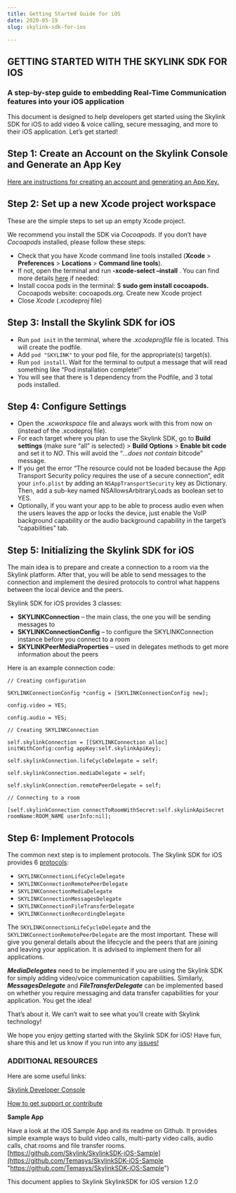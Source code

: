 ```yaml
---
title: Getting Started Guide for iOS
date: 2020-05-19
slug: skylink-sdk-for-ios

---
```

## GETTING STARTED WITH THE SKYLINK SDK FOR IOS

### A step-by-step guide to embedding Real-Time Communication features into your iOS application

This document is designed to help developers get started using the Skylink SDK for iOS to add video & voice calling, secure messaging, and more to their iOS application. Let’s get started!

## Step 1: Create an Account on the Skylink Console and Generate an App Key

[Here are instructions for creating an account and generating an App Key.](creating-an-account-generating-a-key.html)

## Step 2: Set up a new Xcode project workspace

These are the simple steps to set up an empty Xcode project.

We recommend you install the SDK via _Cocoapods_. If you don’t have _Cocoapods_ installed, please follow these steps:

* Check that you have Xcode command line tools installed (**Xcode** > **Preferences** > **Locations** > **Command line tools**).
* If not, open the terminal and run **-xcode-select –install** . You can find more details [here](http://osxdaily.com/2014/02/12/install-command-line-tools-mac-os-x/) if needed:
* Install cocoa pods in the terminal: $ **sudo gem install cocoapods.** Cocoapods website: cocoapods.org. Create new Xcode project
* Close _Xcode_ (._xcodeproj_ file)

## Step 3: Install the Skylink SDK for iOS

* Run `pod init` in the terminal, where the ._xcodeprojfile_ file is located. This will create the podfile.
* Add `pod "SKYLINK"` to your pod file, for the appropriate(s) target(s).
* Run `pod install`. Wait for the terminal to output a message that will read something like “Pod installation complete!”
* You will see that there is 1 dependency from the Podfile, and 3 total pods installed.

## Step 4: Configure Settings

* Open the ._xcworkspace_ file and always work with this from now on (instead of the .xcodeproj file).
* For each target where you plan to use the Skylink SDK, go to **Build settings** (make sure “all” is selected) > **Build** **Options** > **Enable bit code** and set it to _NO_. This will avoid the “_…does not contain_ bitcode” message.
* If you get the error “The resource could not be loaded because the App Transport Security policy requires the use of a secure connection”, edit your `info.plist` by adding an `NSAppTransportSecurity` key as Dictionary. Then, add a sub-key named NSAllowsArbitraryLoads as boolean set to YES.
* Optionally, if you want your app to be able to process audio even when the users leaves the app or locks the device, just enable the VoIP background capability or the audio background capability in the target’s “capabilities” tab.

## Step 5: Initializing the Skylink SDK for iOS

The main idea is to prepare and create a connection to a room via the Skylink platform. After that, you will be able to send messages to the connection and implement the desired protocols to control what happens between the local device and the peers.

Skylink SDK for iOS provides 3 classes:

* **SKYLINKConnection** – the main class, the one you will be sending messages to
* **SKYLINKConnectionConfig** – to configure the SKYLINKConnection instance before you connect to a room
* **SKYLINKPeerMediaProperties** – used in delegates methods to get more information about the peers

Here is an example connection code:

    // Creating configuration
    
    SKYLINKConnectionConfig *config = [SKYLINKConnectionConfig new];
    
    config.video = YES;
    
    config.audio = YES;
    
    // Creating SKYLINKConnection
    
    self.skylinkConnection = [[SKYLINKConnection alloc] initWithConfig:config appKey:self.skylinkApiKey];
    
    self.skylinkConnection.lifeCycleDelegate = self;
    
    self.skylinkConnection.mediaDelegate = self;
    
    self.skylinkConnection.remotePeerDelegate = self;
    
    // Connecting to a room
    
    [self.skylinkConnection connectToRoomWithSecret:self.skylinkApiSecret roomName:ROOM_NAME userInfo:nil];

## Step 6: Implement Protocols

The common next step is to implement protocols. The Skylink SDK for iOS provides 6 [protocols](https://cdn.temasys.com.sg/skylink/skylinksdk/ios/latest/docs/hierarchy.html):

* `SKYLINKConnectionLifeCycleDelegate`
* `SKYLINKConnectionRemotePeerDelegate`
* `SKYLINKConnectionMediaDelegate`
* `SKYLINKConnectionMessagesDelegate`
* `SKYLINKConnectionFileTransferDelegate`
* `SKYLINKConnectionRecordingDelegate`

The `SKYLINKConnectionLifeCycleDelegate` and the `SKYLINKConnectionRemotePeerDelegate` are the most important. These will give you general details about the lifecycle and the peers that are joining and leaving your application. It is advised to implement them for all applications.

**_MediaDelegates_** need to be implemented if you are using the Skylink SDK for simply adding video/voice communication capabilities. Similarly, **_MessagesDelegate_** and **_FileTransferDelegate_** can be implemented based on whether you require messaging and data transfer capabilities for your application. You get the idea!

That’s about it. We can’t wait to see what you’ll create with Skylink technology!

We hope you enjoy getting started with the Skylink SDK for iOS! Have fun, share this and let us know if you run into any [issues!](home.html)

### ADDITIONAL RESOURCES

Here are some useful links:

[Skylink Developer Console](https://console.temasys.io/)

[How to get support or contribute](https://temasys.io/support)

**Sample App**

Have a look at the iOS Sample App and its readme on Github. It provides simple example ways to build video calls, multi-party video calls, audio calls, chat rooms and file transfer rooms. [https://github.com/Skylink/SkylinkSDK-iOS-Sample](https://github.com/Temasys/SkylinkSDK-iOS-Sample "https://github.com/Temasys/SkylinkSDK-iOS-Sample")

This document applies to Skylink SkylinkSDK for iOS version 1.2.0